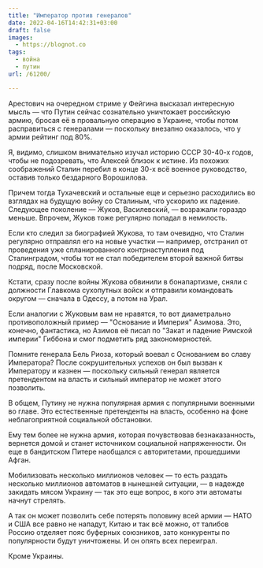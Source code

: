 ```yaml
---
title: "Император против генералов"
date: 2022-04-16T14:42:31+03:00
draft: false
images:
  - https://blognot.co
tags:
  - война
  - путин
url: /61200/

---
```

Арестович на очередном стриме у Фейгина высказал интересную мысль — что Путин сейчас сознательно уничтожает российскую армию, бросая её в провальную операцию в Украине, чтобы потом расправиться с генералами — поскольку внезапно оказалось, что у армии рейтинг под 80%.

Я, видимо, слишком внимательно изучал историю СССР 30-40-х годов, чтобы не подозревать, что Алексей близок к истине. Из похожих соображений Сталин перебил в конце 30-х всё военное руководство, оставив только бездарного Ворошилова.

Причем тогда Тухачевский и остальные еще и серьезно расходились во взглядах на будущую войну со Сталиным, что ускорило их падение. Следующее поколение — Жуков, Василевский, — возражали гораздо меньше. Впрочем, Жуков тоже регулярно попадал в немилость.

Если кто следил за биографией Жукова, то там очевидно, что Сталин регулярно отправлял его на новые участки — например, отстранил от проведения уже спланированного контрнаступления под Сталинградом, чтобы тот не стал победителем второй важной битвы подряд, после Московской.

Кстати, сразу после войны Жукова обвинили в бонапартизме, сняли с должности Главкома сухопутных войск и отправили командовать округом — сначала в Одессу, а потом на Урал.

Если аналогии с Жуковым вам не нравятся, то вот диаметрально противоположный пример — "Основание и Империя" Азимова. Это, конечно, фантастика, но Азимов её писал по "Закат и падение Римской империи" Гиббона и смог подметить ряд закономерностей.

Помните генерала Бель Риоза, который воевал с Основанием во славу Императора? После сокрушительных успехов он был вызван к Императору и казнен — поскольку сильный генерал является претендентом на власть и сильный император не может этого позволить.

В общем, Путину не нужна популярная армия с популярными военными во главе. Это естественные претенденты на власть, особенно на фоне неблагоприятной социальной обстановки.

Ему тем более не нужна армия, которая почувствовав безнаказанность, вернется домой и станет источником социальной напряженности. Он еще в бандитском Питере наобщался с авторитетами, прошедшими Афган.

Мобилизовать несколько миллионов человек — то есть раздать несколько миллионов автоматов в нынешней ситуации, — в надежде закидать мясом Украину — так это еще вопрос, в кого эти автоматы начнут стрелять.

А так он может позволить себе потерять половину всей армии — НАТО и США все равно не нападут, Китаю и так всё можно, от талибов Россию отделяет пояс буферных союзников, зато конкуренты по популярности будут уничтожены. И он опять всех переиграл. 

Кроме Украины.